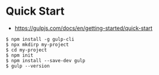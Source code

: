 # Quick Start

* https://gulpjs.com/docs/en/getting-started/quick-start


```
$ npm install -g gulp-cli
$ npx mkdirp my-project
$ cd my-project
$ npm init
$ npm install --save-dev gulp
$ gulp --version
```
